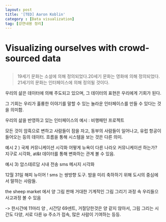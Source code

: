 ```yaml
---
layout: post
title: '[TED] Aaron Koblin'
category : [Data visualization]
tag: [강연내용 정리]
---
```


# Visualizing ourselves with crowd-sourced data


## 


>19세기 문화는 소설에 의해 정의되었다.20세기 문화는 영화에 의해 정의되었다. 21세기의 문화는 인터페이스에 의해 정의될 것이다.

우리의 삶은 데이터에 의해 주도되고 있으며, 그 데이터의 표현은 우리에게 기회가 된다. 

그 기회는 우리가 훌륭한 이야기를 말할 수 있는 놀라운 인터페이스를 만들 수 있다는 것을 의미함.


우리의 삶을 반영하고 있는 인터페이스의 예시 :  비행패턴 프로젝트

모든 것이 암흑으로 변하고 사람들이 잠을 자고, 동부의 사람들이 일어나고, 유럽 항공이 들어오는 등의 데이터.
흐름을 통해 시스템을 보는 것은 다른 의미. 

예시 2 ) 국제 커뮤니케이션 시각화 
어떻게 뉴욕이 다른 나라오 커뮤니케이션 하는가?
지구로 시각화, at&t 데이터를 통해 변화하는 관계 볼 수 있음.

예시 3) 암스테르담 시내 전송 sms 메시지 시각화 

12월 31일 해피 뉴이어 !
sms 는 쌍방향 도구. 밤을 미리 축하하기 위해 도시의 중심에서 말하는 사람들. 


the sheep market 에서 양 그림 판매 
거대한 기계적인 그림 그리기 과정 속 우리들으 사고과정 볼 수 있음

-> 한시간에 11마리 양 , 시간당 69센트, 거절당한것은 양 같지 않아서, 그림 그리는 시간도 다양,
서로 다른 ip 주소가 접속, 많은 사람이 기여하는 등등.









